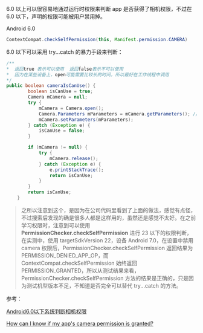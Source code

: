 6.0 以上可以很容易地通过运行时权限来判断 app 是否获得了相机权限，不过在 6.0 以下，声明的权限可能被用户禁用掉。

Android 6.0

```java
ContextCompat.checkSelfPermission(this, Manifest.permission.CAMERA)
```

6.0 以下可以采用 try...catch 的暴力手段来判断：

```java
/** 
*  返回true 表示可以使用  返回false表示不可以使用
*  因为在某些设备上，open可能需要比较长的时间，所以最好在工作线程中调用
*/  
public boolean cameraIsCanUse() {  
        boolean isCanUse = true;  
        Camera mCamera = null;  
        try {  
            mCamera = Camera.open();  
            Camera.Parameters mParameters = mCamera.getParameters(); //针对魅族手机  
            mCamera.setParameters(mParameters);  
        } catch (Exception e) {  
            isCanUse = false;  
        }  

        if (mCamera != null) {  
            try {  
                mCamera.release();  
            } catch (Exception e) {  
                e.printStackTrace();  
                return isCanUse;  
            }  
        }  
        return isCanUse;  
    }
```

> 之所以注意到这个，是因为在公司代码里看到了上面的做法，感觉有点怪，不过搜索后发现的确是很多人都是这样用的，虽然还是感觉不太好。在之前学习权限时，注意到可以使用 **PermissionChecker.checkSelfPermission** 进行 23 以下的权限判断，在实测中，使用 targetSdkVersion 22，设备 Android 7.0，在设置中禁用 camera 权限后，PermissionChecker.checkSelfPermission  返回结果为 PERMISSION_DENIED_APP_OP，而 ContextCompat.checkSelfPermission 始终返回 PERMISSION_GRANTED，所以从测试结果来看，PermissionChecker.checkSelfPermission 方法的结果是正确的，只是因为测试机型版本不足，不知道是否完全可以替代 try...catch 的方法。







参考：

[Android6.0以下系统判断相机权限](http://www.jianshu.com/p/f1c9e59f0458)

[How can I know if my app's camera permission is granted?](https://stackoverflow.com/questions/33920254/how-can-i-know-if-my-apps-camera-permission-is-granted)